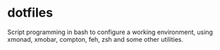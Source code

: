 # dotfiles

Script programming in bash to configure a working environment, using xmonad, xmobar, compton, feh, zsh and some other utilities.
